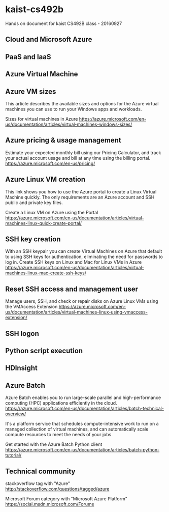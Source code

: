 # kaist-cs492b
Hands on document for kaist CS492B class - 20160927

## Cloud and Microsoft Azure

## PaaS and IaaS

## Azure Virtual Machine

## Azure VM sizes
This article describes the available sizes and options for the Azure virtual machines you can use to run your Windows apps and workloads.

Sizes for virtual machines in Azure
https://azure.microsoft.com/en-us/documentation/articles/virtual-machines-windows-sizes/

## Azure pricing & usage management
Estimate your expected monthly bill using our Pricing Calculator, and track your actual account usage and bill at any time using the billing portal.
https://azure.microsoft.com/en-us/pricing/


## Azure Linux VM creation
This link shows you how to use the Azure portal to create a Linux Virtual Machine quickly. The only requirements are an Azure account and SSH public and private key files.

Create a Linux VM on Azure using the Portal
https://azure.microsoft.com/en-us/documentation/articles/virtual-machines-linux-quick-create-portal/

## SSH key creation
With an SSH keypair you can create Virtual Machines on Azure that default to using SSH keys for authentication, eliminating the need for passwords to log in.
Create SSH keys on Linux and Mac for Linux VMs in Azure
https://azure.microsoft.com/en-us/documentation/articles/virtual-machines-linux-mac-create-ssh-keys/

## Reset SSH access and management user
Manage users, SSH, and check or repair disks on Azure Linux VMs using the VMAccess Extension
https://azure.microsoft.com/en-us/documentation/articles/virtual-machines-linux-using-vmaccess-extension/

## SSH logon

## Python script execution

## HDInsight

## Azure Batch

Azure Batch enables you to run large-scale parallel and high-performance computing (HPC) applications efficiently in the cloud. 
https://azure.microsoft.com/en-us/documentation/articles/batch-technical-overview/

It's a platform service that schedules compute-intensive work to run on a managed collection of virtual machines, and can automatically scale compute resources to meet the needs of your jobs.

Get started with the Azure Batch Python client
https://azure.microsoft.com/en-us/documentation/articles/batch-python-tutorial/

## Technical community
stackoverflow tag with "Azure"
http://stackoverflow.com/questions/tagged/azure

Microsoft Forum category with "Microsoft Azure Platform"
https://social.msdn.microsoft.com/Forums